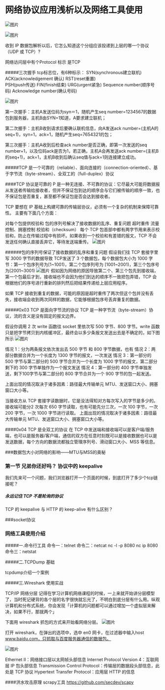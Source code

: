 # 网络协议应用浅析以及网络工具使用

![图片](https://user-gold-cdn.xitu.io/2019/5/20/16ad5182f90d0bb5?imageView2/0/w/1280/h/960/format/webp/ignore-error/1)



![图片](https://user-gold-cdn.xitu.io/2019/10/11/16dbb2fbdaebd148?imageView2/0/w/1280/h/960/format/webp/ignore-error/1)

收到 IP 数据包解析以后，它怎么知道这个分组应该投递到上层的哪一个协议（UDP 或 TCP）?

网络访问层中有个Protocol 标示 是TCP


#####三次握手
tcp标志位，有6种标示：
SYN(synchronous建立联机) 
ACK(acknowledgement 确认)
RST(reset重置)  
PSH(push传送) 
FIN(finish结束) 
URG(urgent紧急)
Sequence number(顺序号码) 
Acknowledge number(确认号码)

![图片](https://user-gold-cdn.xitu.io/2019/3/16/16985bd53967c3b2?imageView2/0/w/1280/h/960/format/webp/ignore-error/1)

第一次握手：主机A发送位码为syn＝1，随机产生seq number=1234567的数据包到服务器，主机B由SYN=1知道，A要求建立联机；

第二次握手：主机B收到请求后要确认联机信息，向A发送ack number=(主机A的seq+1)，syn=1，ack=1，随机产生seq=7654321的包；

第三次握手：主机A收到后检查ack number是否正确，即第一次发送的seq number+1，以及位码ack是否为1，若正确，主机A会再发送ack number=(主机B的seq+1)，ack=1，主机B收到后确认seq值与ack=1则连接建立成功。


#####TCP 是一个可靠的（reliable）、面向连接的（connection-oriented）、基于字节流（byte-stream）、全双工的（full-duplex）协议

####TCP 协议是可靠的
P 是一种无连接、不可靠的协议：它尽最大可能将数据报从发送者传输给接收者，但并不保证包到达的顺序会与它们被传输的顺序一致，也不保证包是否重复，甚至都不保证包是否会达到接收者。

TCP 要想在 IP 基础上构建可靠的传输层协议，必须有一个复杂的机制来保障可靠性。 主要有下面几个方面：

对每个包提供校验和
包的序列号解决了接收数据的乱序、重复问题
超时重传
流量控制、拥塞控制
校验和（checksum） 每个 TCP 包首部中都有两字节用来表示校验和，防止在传输过程中有损坏。如果收到一个校验和有差错的报文，TCP 不会发送任何确认直接丢弃它，等待发送端重传。
![图片](https://user-gold-cdn.xitu.io/2019/10/9/16dafd4097c7d058?imageView2/0/w/1280/h/960/format/webp/ignore-error/1)

######包的序列号保证了接收数据的乱序和重复问题 
假设我们往 TCP 套接字里写 3000 字节的数据导致 TCP发送了 3 个数据包，每个数据包大小为 1000 字节：第一个包序列号为[1~1001)，第二个包序列号为 [1001~2001)，第三个包序号为[2001~3001)
![图片](https://user-gold-cdn.xitu.io/2019/3/16/16985bd5397b180a?imageView2/0/w/1280/h/960/format/webp/ignore-error/1)
假如因为网络的原因导致第二个、第三个包先到接收端，第一个包最后才到，接收端也不会因为他们到达的顺序不一致把包弄错，TCP 会根据他们的序号进行重新的排列然后把结果传递给上层应用程序。

如果 TCP 接收到重复的数据，可能的原因是超时重传了两次但这个包并没有丢失，接收端会收到两次同样的数据，它能够根据包序号丢弃重复的数据。



#####0x03 TCP 是面向字节流的协议
TCP 是一种字节流（byte-stream）协议，流的含义是没有固定的报文边界。

假设你调用 2 次 write 函数往 socket 里依次写 500 字节、800 字节。write 函数只是把字节拷贝到内核缓冲区，最终会以多少条报文发送出去是不确定的，如下图所示
![图片](https://user-gold-cdn.xitu.io/2019/3/17/1698a074292fb212?imageView2/0/w/1280/h/960/format/webp/ignore-error/1)

情况 1：分为两条报文依次发出去 500 字节 和 800 字节数据，也有
情况 2：两部分数据合并为一个长度为 1300 字节的报文，一次发送
情况 3：第一部分的 500 字节与第二部分的 500 字节合并为一个长度为 1000 字节的报文，第二部分剩下的 300 字节单独作为一个报文发送
情况 4：第一部分的 400 字节单独发送，剩下100字节与第二部分的 800 字节合并为一个 900 字节的包一起发送。

上面出现的情况取决于诸多因素：路径最大传输单元 MTU、发送窗口大小、拥塞窗口大小等。

当接收方从 TCP 套接字读数据时，它是没法得知对方每次写入的字节是多少的。接收端可能分2 次每次 650 字节读取，也有可能先分三次，一次 100 字节，一次 200 字节，一次 1000 字节进行读取。
上面出现的情况取决于诸多因素：路径最大传输单元 MTU、发送窗口大小、拥塞窗口大小等。

####0x04 TCP 是全双工的协议
在 TCP 中发送端和接收端可以是客户端/服务端，也可以是服务器/客户端，通信的双方在任意时刻既可以是接收数据也可以是发送数据，每个方向的数据流都独立管理序列号、滑动窗口大小、MSS 等信息。


###数据包大小对网络的影响——MTU与MSS的奥秘


### 第一节 兄弟你还好吗？ 协议中的  keepalive 

我们先来可一个问题，我们浏览器打开一个页面的时候，到底打开了多少个tcp链接呢？


##### 永远记住 TCP 不是轮询的协议

TCP 的 keepalive 与 HTTP 的 keep-alive 有什么区别？

###socket协议 

### 网络工具使用介绍
#####一.命令行工具
命令一：telnet
命令二：netcat
nc -l -p 8080
nc ip 8080
命令三：netstat

#####二.TCPDump 基础 

tcpdump介绍一个案例

#####三.Wireshark 使用实战

TCP/IP 网络分层
记得在学习计算机网络课程的时候，一上来就开始讲分层模型了，当时死记硬背的各个层的名字很快就忘光了，不明白到底分层有什么用。纵观计算机和分布式系统，你会发现「计算机的问题都可以通过增加一个虚拟层来解决，如果不行，那就两个」

下面用 wireshark 抓包的方式来开始看网络分层。
![图片](https://user-gold-cdn.xitu.io/2019/5/20/16ad5181c0a6eb2c?imageView2/0/w/1280/h/960/format/webp/ignore-error/1)

打开 wireshark，在弹出的选项中，选中 en0 网卡，在过滤器中输入host www.baidu.com，只抓取与百度服务器通信的数据包。

![图片](https://user-gold-cdn.xitu.io/2019/5/20/16ad5181cb911e12?imageView2/0/w/1280/h/960/format/webp/ignore-error/1)

Ethernet II：网络接口层以太网帧头部信息
Internet Protocol Version 4：互联网层 IP 包头部信息
Transmission Control Protocol：传输层的数据段头部信息，此处是 TCP 协议
Hypertext Transfer Protocol：应用层 HTTP 的信息

####洪水攻击原理
scrapy工具
https://github.com/secdev/scapy

